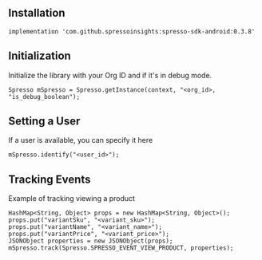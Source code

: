 ## Installation

```
implementation 'com.github.spressoinsights:spresso-sdk-android:0.3.8'
```

## Initialization

Initialize the library with your Org ID and if it's in debug mode.

```
Spresso mSpresso = Spresso.getInstance(context, "<org_id>, "is_debug_boolean");
```

## Setting a User

If a user is available, you can specify it here

```
mSpresso.identify("<user_id>");
```

## Tracking Events

Example of tracking viewing a product

```
HashMap<String, Object> props = new HashMap<String, Object>();
props.put("variantSku", "<variant_sku>");
props.put("variantName", "<variant_name>");
props.put("variantPrice", "<variant_price>");
JSONObject properties = new JSONObject(props);
mSpresso.track(Spresso.SPRESSO_EVENT_VIEW_PRODUCT, properties);
```
